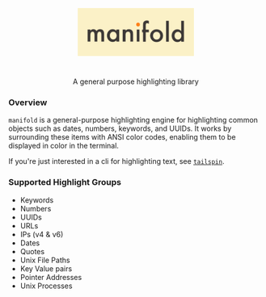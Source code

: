 <p align="center">
  <img src="assets/manifold.png" width="230"/>
</p>

#                                                                                                                                                                                                                                                                                                                      

<p align="center">
A general purpose highlighting library 
</p>

### Overview

`manifold` is a general-purpose highlighting engine for highlighting common objects such as dates, numbers, keywords,
and UUIDs. It works by surrounding these items with ANSI color codes, enabling them to be displayed in color in the
terminal.

If you're just interested in a cli for highlighting text, see [`tailspin`](https://github.com/bensadeh/tailspin).

### Supported Highlight Groups

- Keywords
- Numbers
- UUIDs
- URLs
- IPs (v4 & v6)
- Dates
- Quotes
- Unix File Paths
- Key Value pairs
- Pointer Addresses
- Unix Processes